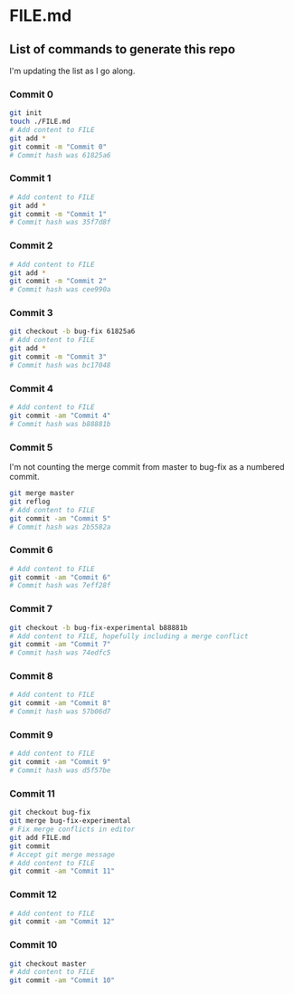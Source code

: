# FILE.md

## List of commands to generate this repo

I'm updating the list as I go along.

### Commit 0

```sh
git init
touch ./FILE.md
# Add content to FILE
git add *
git commit -m "Commit 0"
# Commit hash was 61825a6
```

### Commit 1

```sh
# Add content to FILE
git add *
git commit -m "Commit 1"
# Commit hash was 35f7d8f
```

### Commit 2

```sh
# Add content to FILE
git add *
git commit -m "Commit 2"
# Commit hash was cee990a
```

### Commit 3

```sh
git checkout -b bug-fix 61825a6
# Add content to FILE
git add *
git commit -m "Commit 3"
# Commit hash was bc17048
```

### Commit 4

```sh
# Add content to FILE
git commit -am "Commit 4"
# Commit hash was b88881b
```

### Commit 5

I'm not counting the merge commit from master to bug-fix as a numbered commit.

```sh
git merge master
git reflog
# Add content to FILE
git commit -am "Commit 5"
# Commit hash was 2b5582a
```

### Commit 6

```sh
# Add content to FILE
git commit -am "Commit 6"
# Commit hash was 7eff28f
```

### Commit 7

```sh
git checkout -b bug-fix-experimental b88881b
# Add content to FILE, hopefully including a merge conflict
git commit -am "Commit 7"
# Commit hash was 74edfc5
```

### Commit 8

```sh
# Add content to FILE
git commit -am "Commit 8"
# Commit hash was 57b06d7
```

### Commit 9

```sh
# Add content to FILE
git commit -am "Commit 9"
# Commit hash was d5f57be
```

### Commit 11

```sh
git checkout bug-fix
git merge bug-fix-experimental
# Fix merge conflicts in editor
git add FILE.md
git commit
# Accept git merge message
# Add content to FILE
git commit -am "Commit 11"
```

### Commit 12

```sh
# Add content to FILE
git commit -am "Commit 12"
```

### Commit 10

```sh
git checkout master
# Add content to FILE
git commit -am "Commit 10"
```
